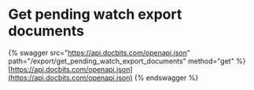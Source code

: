 # Get pending watch export documents

{% swagger src="https://api.docbits.com/openapi.json" path="/export/get_pending_watch_export_documents" method="get" %}
[https://api.docbits.com/openapi.json](https://api.docbits.com/openapi.json)
{% endswagger %}
